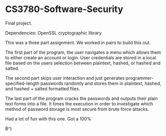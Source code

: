 # CS3780-Software-Security
Final project.

Dependencies: OpenSSL cryptographic library

This was a three part assignment. We worked in pairs to build this out.

The first part of the program, the user navigates a menu which allows them to either create an account or login. User credentials are stored in a local file based on the users selection between plaintext, hashed, or hashed and salted.

The second part skips user interaction and just generates programmer-specified-length passwords randomly and stores them in plaintext, hashed, and hashed + salted formatted files. 

The last part of the program cracks the passwords and outputs their plain text forms into a file. It times the execution in order to investigate which method of password storage is most secure from brute force attacks.

Had a lot of fun with this one. Got a 100%    

B^)
